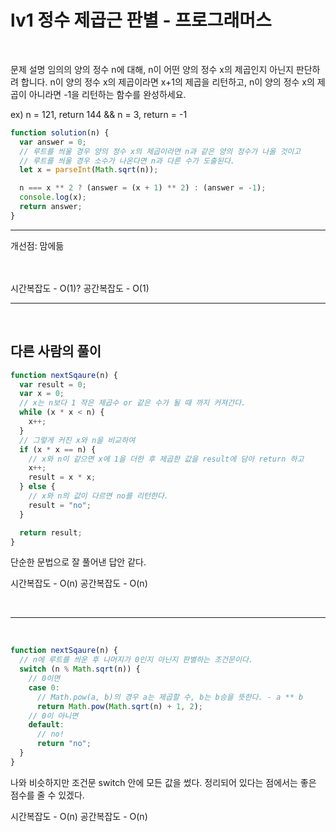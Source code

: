 # lv1 정수 제곱근 판별 - 프로그래머스

<br>

문제 설명
임의의 양의 정수 n에 대해, n이 어떤 양의 정수 x의 제곱인지 아닌지 판단하려 합니다.
n이 양의 정수 x의 제곱이라면 x+1의 제곱을 리턴하고, n이 양의 정수 x의 제곱이 아니라면 -1을 리턴하는 함수를 완성하세요.

ex) n = 121, return 144 && n = 3, return = -1

```javascript
function solution(n) {
  var answer = 0;
  // 루트를 씌울 경우 양의 정수 x의 제곱이라면 n과 같은 양의 정수가 나올 것이고
  // 루트를 씌울 경우 소수가 나온다면 n과 다른 수가 도출된다.
  let x = parseInt(Math.sqrt(n));

  n === x ** 2 ? (answer = (x + 1) ** 2) : (answer = -1);
  console.log(x);
  return answer;
}
```

---

개선점: 맘에듦

<br>

<br>
시간복잡도 - O(1)?
공간복잡도 - O(1)
<br>

---

<br>

## 다른 사람의 풀이

```javascript
function nextSqaure(n) {
  var result = 0;
  var x = 0;
  // x는 n보다 1 작은 제곱수 or 같은 수가 될 때 까지 커져간다.
  while (x * x < n) {
    x++;
  }
  // 그렇게 커진 x와 n을 비교하여
  if (x * x == n) {
    // x와 n이 같으면 x에 1을 더한 후 제곱한 값을 result에 담아 return 하고
    x++;
    result = x * x;
  } else {
    // x와 n의 값이 다르면 no를 리턴한다.
    result = "no";
  }

  return result;
}
```

단순한 문법으로 잘 풀어낸 답안 같다.

시간복잡도 - O(n)
공간복잡도 - O(n)

<br>

---

<br>

```javascript
function nextSqaure(n) {
  // n에 루트를 씌운 후 나머지가 0인지 아닌지 판별하는 조건문이다.
  switch (n % Math.sqrt(n)) {
    // 0이면
    case 0:
      // Math.pow(a, b)의 경우 a는 제곱할 수, b는 b승을 뜻한다. - a ** b
      return Math.pow(Math.sqrt(n) + 1, 2);
    // 0이 아니면
    default:
      // no!
      return "no";
  }
}
```

나와 비슷하지만 조건문 switch 안에 모든 값을 썼다. 정리되어 있다는 점에서는 좋은 점수를 줄 수 있겠다.
<br>

시간복잡도 - O(n)
공간복잡도 - O(n)
